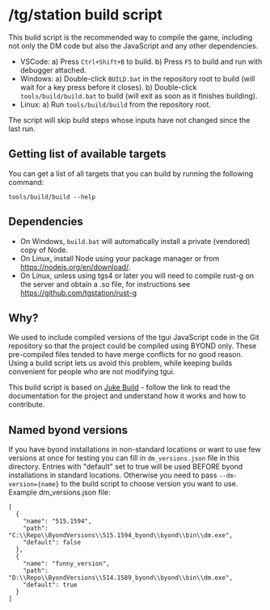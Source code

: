 # /tg/station build script

This build script is the recommended way to compile the game, including not only the DM code but also the JavaScript and any other dependencies.

- VSCode:
  a) Press `Ctrl+Shift+B` to build.
  b) Press `F5` to build and run with debugger attached.
- Windows:
  a) Double-click `BUILD.bat` in the repository root to build (will wait for a key press before it closes).
  b) Double-click `tools/build/build.bat` to build (will exit as soon as it finishes building).
- Linux:
  a) Run `tools/build/build` from the repository root.

The script will skip build steps whose inputs have not changed since the last run.

## Getting list of available targets

You can get a list of all targets that you can build by running the following command:

```
tools/build/build --help
```

## Dependencies

- On Windows, `build.bat` will automatically install a private (vendored) copy of Node.
- On Linux, install Node using your package manager or from <https://nodejs.org/en/download/>.
- On Linux, unless using tgs4 or later you will need to compile rust-g on the server and obtain a .so file, for instructions see https://github.com/tgstation/rust-g

## Why?

We used to include compiled versions of the tgui JavaScript code in the Git repository so that the project could be compiled using BYOND only. These pre-compiled files tended to have merge conflicts for no good reason. Using a build script lets us avoid this problem, while keeping builds convenient for people who are not modifying tgui.

This build script is based on [Juke Build](https://github.com/stylemistake/juke-build) - follow the link to read the documentation for the project and understand how it works and how to contribute.

## Named byond versions

If you have byond installations in non-standard locations or want to use few versions at once for testing you can fill in `dm_versions.json` file in this directory.
Entries with "default" set to true will be used BEFORE byond installations in standard locations. Otherwise you need to pass `--dm-version={name}` to the build script to choose version you want to use.
Example dm_versions.json file:

```
[
  {
    "name": "515.1594",
    "path": "C:\\Repo\\ByondVersions\\515.1594_byond\\byond\\bin\\dm.exe",
    "default": false
  },
  {
    "name": "funny_version",
    "path": "D:\\Repo\\ByondVersions\\514.1589_byond\\byond\\bin\\dm.exe",
    "default": true
  }
]
```
